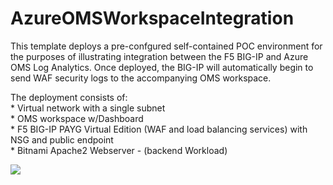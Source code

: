 # AzureOMSWorkspaceIntegration

<p>This template deploys a pre-confgured self-contained POC environment for the purposes of illustrating integration between the F5 BIG-IP and Azure OMS Log Analytics.  Once deployed, the BIG-IP will automatically begin to send WAF security logs to the accompanying OMS workspace.</P>
<P>The deployment consists of: <br> * Virtual network with a single subnet <br> * OMS workspace w/Dashboard<br> * F5 BIG-IP PAYG Virtual Edition (WAF and load balancing services) with NSG and public endpoint<br> * Bitnami Apache2 Webserver - (backend Workload)
<br></P><a href="https://portal.azure.com/#create/Microsoft.Template/uri/https%3A%2F%2Fraw.githubusercontent.com%2Fgregcoward%2FAzureOMSWorkspaceIntegration%2Fmaster%2Fazuredeploy.json"><img src="http://azuredeploy.net/deploybutton.png"></a>
